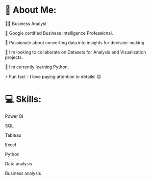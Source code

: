 # 💫 About Me:

👩‍💻 Business Analyst

🚀 Google certified Business Intelligence Professional.  

🎯 Passionate about converting data into insights for decision-making.  

👯 I’m looking to collaborate on Datasets for Analysis and Visualization projects.  

🌱 I’m currently learning Python.  

⚡ Fun fact - I love paying attention to details! 😊


# 💻 Skills:
Power BI  

SQL  

Tableau  

Excel  

Python  

Data analysis  

Business analysis  
